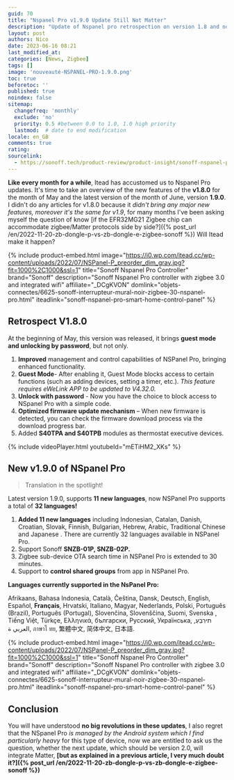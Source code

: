 ```yaml
---
guid: 70
title: "Nspanel Pro v1.9.0 Update Still Not Matter"
description: "Update of Nspanel pro retrospection on version 1.8 and novelty of 1.9, itead has still not integrated Matter, Is it possible? Will version 2.0 come with zigbee/matter compatibility"
layout: post
authors: Nico
date: 2023-06-16 08:21
last_modified_at: 
categories: [News, Zigbee]
tags: []
image: 'nouveauté-NSPANEL-PRO-1.9.0.png'
toc: true
beforetoc: ''
published: true
noindex: false
sitemap:
  changefreq: 'monthly'
  exclude: 'no'
  priority: 0.5 #between 0.0 to 1.0, 1.0 high priority
  lastmod:  # date to end modification
locale: en_GB
comments: true
rating:  
sourcelink:
  - https://sonoff.tech/product-review/product-insight/sonoff-nspanel-pro-version-update-information-and-faq/
---
```


**Like every month for a while**, Itead has accustomed us to Nspanel Pro updates. It's time to take an overview of the new features of the **v1.8.0** for the month of May and the latest version of the month of June, version **1.9.0**. I didn't do any articles for v1.8.0 because it *didn't bring any major new features, moreover it's the same for v1.9*, for many months I've been asking myself the question of know [if the EFR32MG21 Zigbee chip can accommodate zigbee/Matter protocols side by side?]({% post_url /en/2022-11-20-zb-dongle-p-vs-zb-dongle-e-zigbee-sonoff %}) Will Itead make it happen?

{% include product-embed.html image="https://i0.wp.com/itead.cc/wp-content/uploads/2022/07/NSPanel-P_preorder_dim_gray.jpg?fit=1000%2C1000&ssl=1" title="Sonoff Nspanel Pro Controller" brand="Sonoff" description="Sonoff Nspanel Pro controller with zigbee 3.0 and integrated wifi" affiliate="_DCgKVON" domlink="objets-connectes/6625-sonoff-interrupteur-mural-noir-zigbee-30-nspanel-pro.html" iteadlink="sonoff-nspanel-pro-smart-home-control-panel" %}

## Retrospect V1.8.0

At the beginning of May, this version was released, it brings **guest mode and unlocking by password**, but not only.

1. **Improved** management and control capabilities of NSPanel Pro, bringing enhanced functionality.
2. **Guest Mode**- After enabling it, Guest Mode blocks access to certain functions (such as adding devices, setting a timer, etc.). *This feature requires eWeLink APP to be updated to V4.32.0.*
3. **Unlock with password** - Now you have the choice to block access to NSpanel Pro with a simple code.
4. **Optimized firmware update mechanism** – When new firmware is detected, you can check the firmware download process via the download progress bar.
5. Added **S40TPA and S40TPB** modules as thermostat executive devices.

{% include videoPlayer.html youtubeId="mETiHM2_XKs" %}

## New v1.9.0 of NSpanel Pro

> Translation in the spotlight!

Latest version 1.9.0, supports **11 new languages**, now NSPanel Pro supports a total of **32 languages!**

1. **Added 11 new languages** including Indonesian, Catalan, Danish, Croatian, Slovak, Finnish, Bulgarian, Hebrew, Arabic, Traditional Chinese and Japanese . There are currently 32 languages available in NSPanel Pro.
2. Support Sonoff **SNZB-01P, SNZB-02P.**
3. Zigbee sub-device OTA search time in NSPanel Pro is extended to 30 minutes.
4. Support to **control shared groups** from app in NSPanel Pro.

**Languages currently supported in the NsPanel Pro:**

Afrikaans, Bahasa Indonesia, Català, Čeština, Dansk, Deutsch, English, Español, **Français**, Hrvatski, Italiano, Magyar, Nederlands, Polski, Português (Brazil), Português (Portugal), Slovenčina, Slovenščina, Suomi, Svenska , Tiếng Việt, Türkçe, Ελληνικά, български, Русский, Українська, תירִבְעִ, العربي ة, ภาษาไ ทย, 繁體中文, 简体中文, 日本語.

{% include product-embed.html image="https://i0.wp.com/itead.cc/wp-content/uploads/2022/07/NSPanel-P_preorder_dim_gray.jpg?fit=1000%2C1000&ssl=1" title="Sonoff Nspanel Pro Controller" brand="Sonoff" description="Sonoff Nspanel Pro controller with zigbee 3.0 and integrated wifi" affiliate="_DCgKVON" domlink="objets-connectes/6625-sonoff-interrupteur-mural-noir-zigbee-30-nspanel-pro.html" iteadlink="sonoff-nspanel-pro-smart-home-control-panel" %}

## Conclusion

You will have understood **no big revolutions in these updates**, I also regret that the NSpanel Pro *is managed by the Android system which I find particularly heavy* for this type of device, now we are entitled to ask us the question, whether the next update, which should be version 2.0, will integrate Matter, **[but as explained in a previous article, I very much doubt it?]({% post_url /en/2022-11-20-zb-dongle-p-vs-zb-dongle-e-zigbee-sonoff %})**
